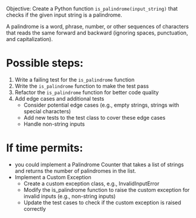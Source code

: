 Objective: Create a Python function `is_palindrome(input_string)` that checks if the given input string is a palindrome. 

A palindrome is a word, phrase, number, or other sequences of characters that reads the same forward and backward (ignoring spaces, punctuation, and capitalization).

# Possible steps:
1. Write a failing test for the `is_palindrome` function
2. Write the `is_palindrome` function to make the test pass
3. Refactor the `is_palindrome` function for better code quality
4. Add edge cases and additional tests
	- Consider potential edge cases (e.g., empty strings, strings with special characters)
	- Add new tests to the test class to cover these edge cases
	- Handle non-string inputs 

# If time permits:
- you could implement a Palindrome Counter that takes a list of strings and returns the number of palindromes in the list.
- Implement a Custom Exception
	- Create a custom exception class, e.g., InvalidInputError
	- Modify the is_palindrome function to raise the custom exception for invalid inputs (e.g., non-string inputs)
	- Update the test cases to check if the custom exception is raised correctly